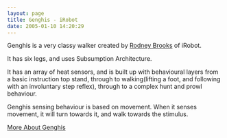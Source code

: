 ```yaml
---
layout: page
title: Genghis - iRobot
date: 2005-01-10 14:20:29
---
```

Genghis is a very classy walker created by <a href="/wiki/rodney_brooks.html" title="Rodney Brooks">Rodney Brooks</a> of iRobot.

It has six legs, and uses Subsumption Architecture.

It has an array of heat sensors, and is built up with behavioural layers from a basic instruction top stand, through to walking(lifting a foot, and following with an involuntary step reflex), through to a complex hunt and prowl behaviour.

Genghis sensing behaviour is based on movement. When it senses movement, it will turn towards it, and walk towards the stimulus.

<a href="https://en.wikipedia.org/wiki/Genghis_(robot)">More About Genghis</a>
